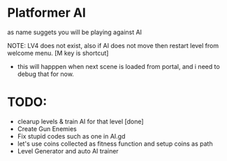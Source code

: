# Platformer AI

as name suggets you will be playing against AI 

NOTE: LV4 does not exist, also if AI does not move then restart level from welcome menu. [M key is shortcut]
- this will happpen when next scene is loaded from portal, and i need to debug that for now.

# **TODO**:
- clearup levels & train AI for that level [done]
- Create Gun Enemies
- Fix stupid codes such as one in AI.gd 
- let's use coins collected as fitness function and setup coins as path
- Level Generator and auto AI trainer 
